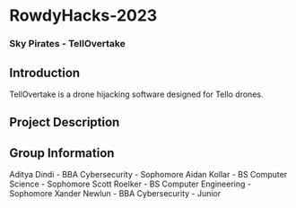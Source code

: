 # RowdyHacks-2023
### Sky Pirates - TellOvertake

## Introduction
TellOvertake is a drone hijacking software designed for Tello drones. 


## Project Description



## Group Information
Aditya Dindi - BBA Cybersecurity - Sophomore
Aidan Kollar - BS Computer Science - Sophomore
Scott Roelker - BS Computer Engineering - Sophomore
Xander Newlun - BBA Cybersecurity - Junior